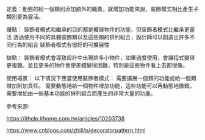 定義：動態的給一個類別添加額外的職責。就增加功能來說，裝飾模式相比產生子類別更為靈活。

優點：
裝飾者模式和繼承的目的都是擴展物件的功能，但裝飾者模式比繼承更靈活
透過使用不同的具體裝飾類以及這些類的排列組合，設計師可以創造出許多不同行為的組合
裝飾者模式有很好的可擴展性

缺點：
裝飾者模式會導致設計中出現許多小物件，如果過度使用，會讓程式變得更複雜。並且更多的物件會使差錯變得困難，特別是這些物件看上去都很像。

使用場景：
以下情況下應當使用裝飾者模式：
需要擴展一個類的功能或給一個類增加附加責任。
需要動態地給一個物件增加功能，這些功能可以再動態地撤銷。
需要增加由一些基本功能的排列組合而產生的非常大量的功能。

參考來源:

https://ithelp.ithome.com.tw/articles/10203738

https://www.cnblogs.com/zhili/p/decoratorpattern.html